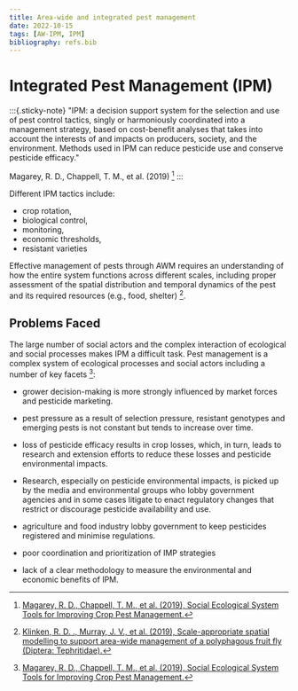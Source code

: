 ```yaml
---
title: Area-wide and integrated pest management
date: 2022-10-15
tags: [AW-IPM, IPM]
bibliography: refs.bib
---
```


# Integrated Pest Management (IPM)

:::{.sticky-note}
"IPM: a decision support system for the selection and use of pest control tactics, singly or harmoniously coordinated into a management strategy, based on cost-benefit analyses that takes into account the interests of and impacts on producers, society, and the environment. Methods used in IPM can reduce pesticide use and conserve pesticide efficacy."

Magarey, R. D., Chappell, T. M., et al. (2019) [^magarey2019social]
:::

Different IPM tactics include:

- crop rotation,
- biological control,
- monitoring,
- economic thresholds,
- resistant varieties

Effective management of pests through AWM requires an understanding of how the entire system functions across different scales, including proper assessment of the spatial distribution and temporal dynamics of the pest and its required resources (e.g., food, shelter) [^vanklinken2019scale].

## Problems Faced

The large number of social actors and the complex interaction of ecological and social processes makes IPM a difficult task. Pest management is a complex system of ecological processes and social actors including a number of key facets [^magarey2019social]:

- grower decision-making is more strongly influenced by market forces and pesticide marketing.
- pest pressure as a result of selection pressure, resistant genotypes and emerging pests is not constant but tends to increase over time.
- loss of pesticide efficacy results in crop losses, which, in turn, leads to research and extension efforts to reduce these losses and pesticide environmental impacts.
- Research, especially on pesticide environmental impacts, is picked up by the media and environmental groups who lobby government agencies and in some cases litigate to enact regulatory changes that restrict or discourage pesticide availability and use.
- agriculture and food industry lobby government to keep pesticides registered and minimise regulations.

- poor coordination and prioritization of IMP strategies

- lack of a clear methodology to measure the environmental and economic benefits of IPM.

[^magarey2019social]: [Magarey, R. D., Chappell, T. M., et al. (2019), Social Ecological System Tools for Improving Crop Pest Management.](https://doi.org/10.1093/JIPM/PMZ004)
[^vanklinken2019scale]: [Klinken, R. D. ., Murray, J. V., et al. (2019), Scale-appropriate spatial modelling to support area-wide management of a polyphagous fruit fly (Diptera: Tephritidae).](https://doi.org/10.1111/AAB.12548)
